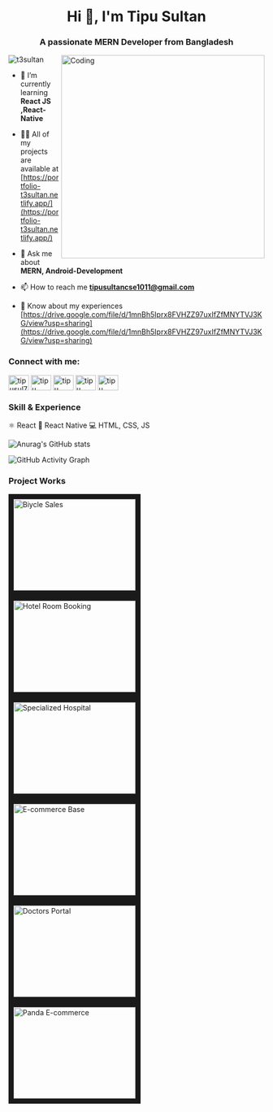 
<h1 align="center">Hi 👋, I'm Tipu Sultan</h1>
<h3 align="center">A passionate MERN Developer from Bangladesh</h3>
<img img align="right" alt="Coding" width="400" src="https://camo.githubusercontent.com/e278cbf655da98c004011927c9b4ef9ace0e73c9b8a41892b778bbe03c045379/68747470733a2f2f637373706f696e743130312e636f6d2f77702d636f6e74656e742f75706c6f6164732f323032302f31302f446576656c6f7065722d6f6e2d6c6170746f702e676966">

<p align="left"> <img src="https://komarev.com/ghpvc/?username=t3sultan&label=Profile%20views&color=0e75b6&style=flat" alt="t3sultan" /> </p>

- 🌱 I’m currently learning **React JS ,React-Native**

- 👨‍💻 All of my projects are available at [https://portfolio-t3sultan.netlify.app/](https://portfolio-t3sultan.netlify.app/)

- 💬 Ask me about **MERN, Android-Development**

- 📫 How to reach me **tipusultancse1011@gmail.com**

- 📄 Know about my experiences [https://drive.google.com/file/d/1mnBh5Iprx8FVHZZ97uxIfZfMNYTVJ3KG/view?usp=sharing](https://drive.google.com/file/d/1mnBh5Iprx8FVHZZ97uxIfZfMNYTVJ3KG/view?usp=sharing)

<h3 align="left">Connect with me:</h3>
<p align="left">
<a href="https://twitter.com/tipusul76971739" target="blank"><img align="center" src="https://raw.githubusercontent.com/rahuldkjain/github-profile-readme-generator/master/src/images/icons/Social/twitter.svg" alt="tipusul76971739" height="30" width="40" /></a>
<a href="https://linkedin.com/in/tipu sultan" target="blank"><img align="center" src="https://raw.githubusercontent.com/rahuldkjain/github-profile-readme-generator/master/src/images/icons/Social/linked-in-alt.svg" alt="tipu sultan" height="30" width="40" /></a>
<a href="https://fb.com/tipu sultan" target="blank"><img align="center" src="https://raw.githubusercontent.com/rahuldkjain/github-profile-readme-generator/master/src/images/icons/Social/facebook.svg" alt="tipu sultan" height="30" width="40" /></a>
<a href="https://dribbble.com/tipu sultan" target="blank"><img align="center" src="https://raw.githubusercontent.com/rahuldkjain/github-profile-readme-generator/master/src/images/icons/Social/dribbble.svg" alt="tipu sultan" height="30" width="40" /></a>
<a href="https://www.hackerrank.com/tipu sultan" target="blank"><img align="center" src="https://raw.githubusercontent.com/rahuldkjain/github-profile-readme-generator/master/src/images/icons/Social/hackerrank.svg" alt="tipu sultan" height="30" width="40" /></a>
</p>

<h3 align="left">Skill & Experience</h3>
⚛ React
📱 React Native
💻 HTML, CSS, JS

![Anurag's GitHub stats](https://github-readme-stats.vercel.app/api?username=T3sultan&show_icons=true&theme=radical)

![GitHub Activity Graph](https://activity-graph.herokuapp.com/graph?username=T3sultan)  


<h3 align="left">Project Works</h3>


<a href="https://niche-products-28da0.web.app/" target="_blank"><img src="https://i.pinimg.com/originals/24/ae/8d/24ae8def288851503cf68340df174963.gif" 
alt="Biycle Sales" width="240" height="180" border="10"/></a>
<a href="https://assignment-11-9e433.web.app/" target="_blank"><img src="https://cdn.apartmenttherapy.info/image/upload/v1558614290/at/archive/58eeec5148fdc31dfeb280db5796501a89baab61.gif" 
alt="Hotel Room Booking" width="240" height="180" border="10"/></a>
<a href="https://specialized-hospital-1a3ce.web.app/" target="_blank"><img src="https://i.pinimg.com/originals/5e/4d/2b/5e4d2bb71b44ea32261af277f990642e.gif" 
alt="Specialized Hospital" width="240" height="180" border="10" /></a>
<a href="https://e-commerce-webiste-assignment-7.netlify.app/" target="_blank"><img src="https://discovertemplate.com/wp-content/uploads/2020/11/E-Commerce-Animated-GIF-Icon-Pack-2.gif" 
alt="E-commerce Base" width="240" height="180" border="10"/></a>
<a href="https://doctors-portals-ea55d.web.app/" target="_blank"><img src="https://i.pinimg.com/originals/13/66/c9/1366c95f8c249b8422d2caaae287cb63.gif" 
alt="Doctors Portal" width="240" height="180" border="10"/></a>
<a href="https://t3sultan.github.io/Panda_E-commerce_Bootstrap/" target="_blank"><img src="https://cdn.dribbble.com/users/3292307/screenshots/6136631/website-build.gif" 
alt="Panda E-commerce" width="240" height="180" border="10"/></a>

